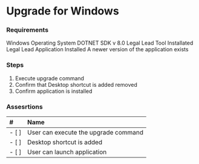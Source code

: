 # Upgrade for Windows

### Requirements
Windows Operating System 
DOTNET SDK v 8.0
Legal Lead Tool Installated
Legal Lead Application Installed
A newer version of the application exists

### Steps
1. Execute upgrade command
2. Confirm that Desktop shortcut is added removed
3. Confirm application is installed

### Assesrtions
| # | Name |
|:--|:--|
| - [ ] | User can execute the upgrade command |
| - [ ] | Desktop shortcut is added |
| - [ ] | User can launch application |